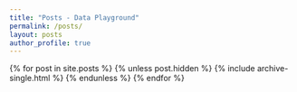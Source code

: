 ```yaml
---
title: "Posts - Data Playground"
permalink: /posts/
layout: posts
author_profile: true
---
```


{% for post in site.posts %}
  {% unless post.hidden %}
    {% include archive-single.html %}
  {% endunless %}
{% endfor %}
